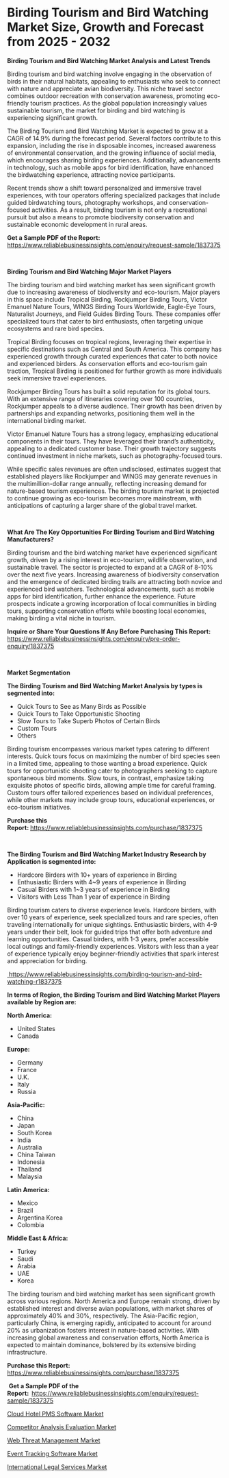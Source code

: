 <p><h1>Birding Tourism and Bird Watching Market Size, Growth and Forecast from 2025 - 2032</h1></p><p><strong>Birding Tourism and Bird Watching Market Analysis and Latest Trends</strong></p>
<p><p>Birding tourism and bird watching involve engaging in the observation of birds in their natural habitats, appealing to enthusiasts who seek to connect with nature and appreciate avian biodiversity. This niche travel sector combines outdoor recreation with conservation awareness, promoting eco-friendly tourism practices. As the global population increasingly values sustainable tourism, the market for birding and bird watching is experiencing significant growth.</p><p>The Birding Tourism and Bird Watching Market is expected to grow at a CAGR of 14.9% during the forecast period. Several factors contribute to this expansion, including the rise in disposable incomes, increased awareness of environmental conservation, and the growing influence of social media, which encourages sharing birding experiences. Additionally, advancements in technology, such as mobile apps for bird identification, have enhanced the birdwatching experience, attracting novice participants.</p><p>Recent trends show a shift toward personalized and immersive travel experiences, with tour operators offering specialized packages that include guided birdwatching tours, photography workshops, and conservation-focused activities. As a result, birding tourism is not only a recreational pursuit but also a means to promote biodiversity conservation and sustainable economic development in rural areas.</p></p>
<p><strong>Get a Sample PDF of the Report:&nbsp;</strong> <a href="https://www.reliablebusinessinsights.com/enquiry/request-sample/1837375?utm_campaign=3043&utm_medium=2&utm_source=Github&utm_content=ia&utm_term=11032025&utm_id=birding-tourism-and-bird-watching">https://www.reliablebusinessinsights.com/enquiry/request-sample/1837375</a></p>
<p>&nbsp;</p>
<p><strong>Birding Tourism and Bird Watching Major Market Players</strong></p>
<p><p>The birding tourism and bird watching market has seen significant growth due to increasing awareness of biodiversity and eco-tourism. Major players in this space include Tropical Birding, Rockjumper Birding Tours, Victor Emanuel Nature Tours, WINGS Birding Tours Worldwide, Eagle-Eye Tours, Naturalist Journeys, and Field Guides Birding Tours. These companies offer specialized tours that cater to bird enthusiasts, often targeting unique ecosystems and rare bird species.</p><p>Tropical Birding focuses on tropical regions, leveraging their expertise in specific destinations such as Central and South America. This company has experienced growth through curated experiences that cater to both novice and experienced birders. As conservation efforts and eco-tourism gain traction, Tropical Birding is positioned for further growth as more individuals seek immersive travel experiences.</p><p>Rockjumper Birding Tours has built a solid reputation for its global tours. With an extensive range of itineraries covering over 100 countries, Rockjumper appeals to a diverse audience. Their growth has been driven by partnerships and expanding networks, positioning them well in the international birding market.</p><p>Victor Emanuel Nature Tours has a strong legacy, emphasizing educational components in their tours. They have leveraged their brand’s authenticity, appealing to a dedicated customer base. Their growth trajectory suggests continued investment in niche markets, such as photography-focused tours.</p><p>While specific sales revenues are often undisclosed, estimates suggest that established players like Rockjumper and WINGS may generate revenues in the multimillion-dollar range annually, reflecting increasing demand for nature-based tourism experiences. The birding tourism market is projected to continue growing as eco-tourism becomes more mainstream, with anticipations of capturing a larger share of the global travel market.</p></p>
<p>&nbsp;</p>
<p><strong>What Are The Key Opportunities For Birding Tourism and Bird Watching Manufacturers?</strong></p>
<p><p>Birding tourism and the bird watching market have experienced significant growth, driven by a rising interest in eco-tourism, wildlife observation, and sustainable travel. The sector is projected to expand at a CAGR of 8-10% over the next five years. Increasing awareness of biodiversity conservation and the emergence of dedicated birding trails are attracting both novice and experienced bird watchers. Technological advancements, such as mobile apps for bird identification, further enhance the experience. Future prospects indicate a growing incorporation of local communities in birding tours, supporting conservation efforts while boosting local economies, making birding a vital niche in tourism.</p></p>
<p><strong>Inquire or Share Your Questions If Any Before Purchasing This Report:</strong> <a href="https://www.reliablebusinessinsights.com/enquiry/pre-order-enquiry/1837375?utm_campaign=3043&utm_medium=2&utm_source=Github&utm_content=ia&utm_term=11032025&utm_id=birding-tourism-and-bird-watching">https://www.reliablebusinessinsights.com/enquiry/pre-order-enquiry/1837375</a></p>
<p>&nbsp;</p>
<p><strong>Market Segmentation</strong></p>
<p><strong>The Birding Tourism and Bird Watching Market Analysis by types is segmented into:</strong></p>
<p><ul><li>Quick Tours to See as Many Birds as Possible</li><li>Quick Tours to Take Opportunistic Shooting</li><li>Slow Tours to Take Superb Photos of Certain Birds</li><li>Custom Tours</li><li>Others</li></ul></p>
<p><p>Birding tourism encompasses various market types catering to different interests. Quick tours focus on maximizing the number of bird species seen in a limited time, appealing to those wanting a broad experience. Quick tours for opportunistic shooting cater to photographers seeking to capture spontaneous bird moments. Slow tours, in contrast, emphasize taking exquisite photos of specific birds, allowing ample time for careful framing. Custom tours offer tailored experiences based on individual preferences, while other markets may include group tours, educational experiences, or eco-tourism initiatives.</p></p>
<p><strong>Purchase this Report:&nbsp;</strong><a href="https://www.reliablebusinessinsights.com/purchase/1837375?utm_campaign=3043&utm_medium=2&utm_source=Github&utm_content=ia&utm_term=11032025&utm_id=birding-tourism-and-bird-watching">https://www.reliablebusinessinsights.com/purchase/1837375</a></p>
<p>&nbsp;</p>
<p><strong>The Birding Tourism and Bird Watching Market Industry Research by Application is segmented into:</strong></p>
<p><ul><li>Hardcore Birders with 10+ years of experience in Birding</li><li>Enthusiastic Birders with 4~9 years of experience in Birding</li><li>Casual Birders with 1~3 years of experience in Birding</li><li>Visitors with Less Than 1 year of experience in Birding</li></ul></p>
<p><p>Birding tourism caters to diverse experience levels. Hardcore birders, with over 10 years of experience, seek specialized tours and rare species, often traveling internationally for unique sightings. Enthusiastic birders, with 4-9 years under their belt, look for guided trips that offer both adventure and learning opportunities. Casual birders, with 1-3 years, prefer accessible local outings and family-friendly experiences. Visitors with less than a year of experience typically enjoy beginner-friendly activities that spark interest and appreciation for birding.</p></p>
<p><a href="https://www.reliablebusinessinsights.com/birding-tourism-and-bird-watching-r1837375?utm_campaign=3043&utm_medium=2&utm_source=Github&utm_content=ia&utm_term=11032025&utm_id=birding-tourism-and-bird-watching">&nbsp;https://www.reliablebusinessinsights.com/birding-tourism-and-bird-watching-r1837375</a></p>
<p><strong>In terms of Region, the Birding Tourism and Bird Watching Market Players available by Region are:</strong></p>
<p>
    <p> <strong> North America: </strong>
        <ul>
            <li>United States</li>
            <li>Canada</li>
        </ul>
        </p> 
    <p> <strong> Europe: </strong>
        <ul>
            <li>Germany</li>
            <li>France</li>
            <li>U.K.</li>
            <li>Italy</li>
            <li>Russia</li>
        </ul>
        </p> 
    <p> <strong> Asia-Pacific: </strong>
        <ul>
            <li>China</li>
            <li>Japan</li>
            <li>South Korea</li>
            <li>India</li>
            <li>Australia</li>
            <li>China Taiwan</li>
            <li>Indonesia</li>
            <li>Thailand</li>
            <li>Malaysia</li>
        </ul>
        </p> 
    <p> <strong> Latin America: </strong>
        <ul>
            <li>Mexico</li>
            <li>Brazil</li>
            <li>Argentina Korea</li>
            <li>Colombia</li>
        </ul>
        </p> 
    <p> <strong> Middle East & Africa: </strong>
        <ul>
            <li>Turkey</li>
            <li>Saudi</li>
            <li>Arabia</li>
            <li>UAE</li>
            <li>Korea</li>
        </ul>
    </p>
    </p>
<p><p>The birding tourism and bird watching market has seen significant growth across various regions. North America and Europe remain strong, driven by established interest and diverse avian populations, with market shares of approximately 40% and 30%, respectively. The Asia-Pacific region, particularly China, is emerging rapidly, anticipated to account for around 20% as urbanization fosters interest in nature-based activities. With increasing global awareness and conservation efforts, North America is expected to maintain dominance, bolstered by its extensive birding infrastructure.</p></p>
<p><strong>Purchase this Report: </strong><a href="https://www.reliablebusinessinsights.com/purchase/1837375?utm_campaign=3043&utm_medium=2&utm_source=Github&utm_content=ia&utm_term=11032025&utm_id=birding-tourism-and-bird-watching">https://www.reliablebusinessinsights.com/purchase/1837375</a></p>
<p>&nbsp;<strong>Get a Sample PDF of the Report:&nbsp;&nbsp;</strong><a href="https://www.reliablebusinessinsights.com/enquiry/request-sample/1837375?utm_campaign=3043&utm_medium=2&utm_source=Github&utm_content=ia&utm_term=11032025&utm_id=birding-tourism-and-bird-watching">https://www.reliablebusinessinsights.com/enquiry/request-sample/1837375</a></p>
<p><strong></strong></p>
<p><p><a href="https://github.com/odetechuys/Market-Research-Report-List-1/blob/main/cloud-hotel-pms-software-market.md?utm_campaign=3043&utm_medium=2&utm_source=Github&utm_content=ia&utm_term=11032025&utm_id=birding-tourism-and-bird-watching">Cloud Hotel PMS Software Market</a></p><p><a href="https://github.com/marrahcerpas05/Market-Research-Report-List-1/blob/main/competitor-analysis-evaluation-market.md?utm_campaign=3043&utm_medium=2&utm_source=Github&utm_content=ia&utm_term=11032025&utm_id=birding-tourism-and-bird-watching">Competitor Analysis Evaluation Market</a></p><p><a href="https://github.com/FassouRP/Market-Research-Report-List-7/blob/main/web-threat-management-market.md?utm_campaign=3043&utm_medium=2&utm_source=Github&utm_content=ia&utm_term=11032025&utm_id=birding-tourism-and-bird-watching">Web Threat Management Market</a></p><p><a href="https://github.com/rahu1506/Market-Research-Report-List-6/blob/main/event-tracking-software-market.md?utm_campaign=3043&utm_medium=2&utm_source=Github&utm_content=ia&utm_term=11032025&utm_id=birding-tourism-and-bird-watching">Event Tracking Software Market</a></p><p><a href="https://github.com/dichkotuanny/Market-Research-Report-List-1/blob/main/international-legal-services-market.md?utm_campaign=3043&utm_medium=2&utm_source=Github&utm_content=ia&utm_term=11032025&utm_id=birding-tourism-and-bird-watching">International Legal Services Market</a></p></p>